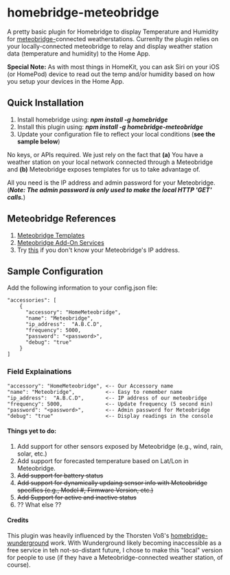 # homebridge-meteobridge
A pretty basic plugin for Homebridge to display Temperature and Humidity for [meteobridge-](https://www.meteobridge.com/wiki/index.php/Home)connected weatherstations.  Currenlty the plugin relies on your locally-connected meteobridge to relay and display weather station data (temperature and humidity) to the Home App.

**Special Note:** As with most things in HomeKit, you can ask Siri on your iOS (or HomePod) device to read out the temp and/or humidity based on how you setup your devices in the Home App.

## Quick Installation

1. Install homebridge using: **_npm install -g homebridge_**
2. Install this plugin using: **_npm install -g homebridge-meteobridge_**
3. Update your configuration file to reflect your local conditions (**see the sample below**)

No keys, or APIs required.  We just rely on the fact that **(a)** You have a weather station on your local network connected through a Meteobridge and **(b)** Meteobridge exposes templates for us to take advantage of.

All you need is the IP address and admin password for your Meteobridge. (**_Note: The admin password is only used to make the local HTTP 'GET' calls._**)

## Meteobridge References
1. [Meteobridge Templates](https://www.meteobridge.com/wiki/index.php/Templates)
2. [Meteobridge Add-On Services](https://www.meteobridge.com/wiki/index.php/Add-On_Services)
3. Try [this](http://magicip.meteobridge.com) if you don't know your Meteobridge's IP address.

## Sample Configuration
Add the following information to your config.json file:
```
"accessories": [
    {
      "accessory": "HomeMeteobridge",
      "name": "Meteobridge",
      "ip_address":  "A.B.C.D",
      "frequency": 5000,
      "password": "<password>",
      "debug": "true"
    }
]
```
### Field Explainations
    "accessory": "HomeMeteobridge", <-- Our Accessory name
    "name": "Meteobridge",          <-- Easy to remember name
    "ip_address":  "A.B.C.D",       <-- IP address of our meteobridge
    "frequency": 5000,              <-- Update frequency (5 second min)
    "password": "<password>",       <-- Admin password for Meteobridge
    "debug": "true"                 <-- Display readings in the console

#### Things yet to do:
1. Add support for other sensors exposed by Meteobridge (e.g., wind, rain, solar, etc.)
2. Add support for forecasted temperature based on Lat/Lon in Meteobridge.
3. ~~Add support for battery status~~
4. ~~Add support for dynamically updaing sensor info with Meteobridge specifics (e.g., Model #, Firmware Version, etc.)~~
5. ~~Add Support for active and inactive status~~
6. ?? What else ??

#### Credits
This plugin was heavily influenced by the Thorsten Voß's [homebridge-wunderground](https://github.com/xfjx/homebridge-wunderground) work.  With Wunderground likely becoming inaccessible as a free service in teh not-so-distant future, I chose to make this "local" version for people to use (if they have a Meteobridge-connected weather station, of course).